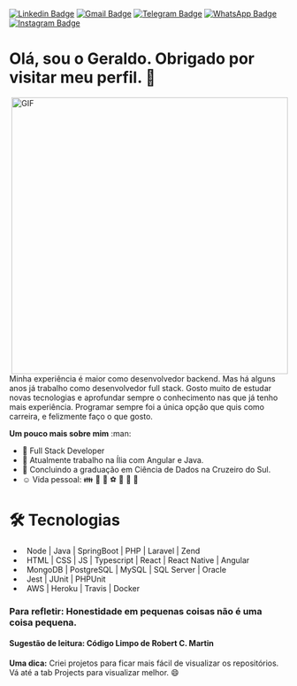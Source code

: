 [![Linkedin Badge](https://img.shields.io/badge/-Linkedin-blue?style=flat-square&logo=Linkedin&logoColor=white&link=https://www.linkedin.com/in/geraldo-franca/)](https://www.linkedin.com/in/geraldo-franca/) [![Gmail Badge](https://img.shields.io/badge/-Gmail-c14438?style=flat-square&logo=Gmail&logoColor=white&link=mailto:geraldo.pereira.franca@gmail.com)](mailto:geraldo.pereira.franca@gmail.com)
[![Telegram Badge](https://img.shields.io/badge/-Telegram-0088cc?style=flat-square&logo=Telegram&logoColor=white&link=https://t.me/geraldofranca/)](https://t.me/geraldofranca/)
[![WhatsApp Badge](https://img.shields.io/badge/-WhatsApp-4aae20?style=flat-square&logo=WhatsApp&logoColor=white&link=https://api.whatsapp.com/send?phone=5561999661036&text=Ol%C3%A1.%20Vi%20seus%20trabalhos%20no%20Github%20e%20gostaria%20de%20mais%20informa%C3%A7%C3%B5es/)](https://img.shields.io/badge/-WhatsApp-4aae20?style=flat-square&logo=WhatsApp&logoColor=white&link=https://api.whatsapp.com/send?phone=5561999661036&text=Ol%C3%A1.%20Vi%20seus%20trabalhos%20no%20Github%20e%20gostaria%20de%20mais%20informa%C3%A7%C3%B5es)
[![Instagram Badge](https://img.shields.io/badge/-Instagram-e1306c?style=flat-square&logo=Instagram&logoColor=white&link=https://www.instagram.com/mentorti/)](https://img.shields.io/badge/-Instagram-e1306c?style=flat-square&logo=Instagram&logoColor=white&link=https://www.instagram.com/mentorti/)


Olá, sou o Geraldo. Obrigado por visitar meu perfil. :wave:
==========================
<img align="right" alt="GIF" src="https://github.com/geraldofranca/geraldofranca/blob/main/gif4.gif?raw=true" width="500"/>

<p>
  Minha experiência é maior como desenvolvedor backend. Mas há alguns anos já trabalho como desenvolvedor full stack. Gosto muito de estudar novas tecnologias e aprofundar sempre o conhecimento nas que já tenho mais experiência. Programar sempre foi a única opção que quis como carreira, e felizmente faço o que gosto.
</p>
<!--
<a href="https://www.linkedin.com/in/geraldo-franca" target="_blank">
<img src="https://camo.githubusercontent.com/b0cf43e08b70097c6e8777eb14ff191f211bf14278aacc87c255f69d7761cab5/68747470733a2f2f696d672e736869656c64732e696f2f62616467652f2d4c696e6b6564496e2d626c75653f7374796c653d666f722d7468652d6261646765266c6f676f3d4c696e6b6564696e266c6f676f436f6c6f723d7768697465" />
</a>
<a href="mailto:geraldo.pereira.franca">
<img src="https://camo.githubusercontent.com/a9edef25cbdf1d90271ff2d8f6e81eb968e9626146f902a12a0d9dcfc7e0731c/687474703a2f2f696d672e736869656c64732e696f2f62616467652f2d476d61696c2d4431343833363f7374796c653d666f722d7468652d6261646765266c6f676f3d476d61696c266c6f676f436f6c6f723d7768697465" />
</a>
<a href="https://www.instagram.com/tecnologiasimplificada" target="_blank">
<img src="https://camo.githubusercontent.com/7d0ca3bd11f07ef686318643f0c9ac94ebe6c6b3339e0ccf7cfcdcb12fd21743/687474703a2f2f696d672e736869656c64732e696f2f62616467652f2d496e7374616772616d2d4534343035463f7374796c653d666f722d7468652d6261646765266c6f676f3d496e7374616772616d266c6f676f436f6c6f723d7768697465" />
</a>
<a href="https://t.me/geraldofranca" target="_blank">
<img src="https://camo.githubusercontent.com/11111adb2f62f3160555be3218018beae552d7992f753638636b444091a1627a/687474703a2f2f696d672e736869656c64732e696f2f62616467652f2d54656c656772616d2d3243413545303f7374796c653d666f722d7468652d6261646765266c6f676f3d54656c656772616d266c6f676f436f6c6f723d7768697465" />
</a>
<img src="https://camo.githubusercontent.com/779a1474ab80cd19ed706af44fd61f31acf04abe24baa58992c724155f35ffda/687474703a2f2f696d672e736869656c64732e696f2f62616467652f2d446973636f72642d3732383944413f7374796c653d666f722d7468652d6261646765266c6f676f3d446973636f7264266c6f676f436f6c6f723d7768697465" />
<img src="https://github.com/geraldofranca/geraldofranca/blob/main/instagram.jpg" heigth="48" width="48" />
</p>
-->
<p>
<b>Um pouco mais sobre mim</b> :man:

- :rocket: Full Stack Developer
- :office: Atualmente trabalho na Ília com Angular e Java.
- :school_satchel: Concluindo a graduação em Ciência de Dados na Cruzeiro do Sul.
- :relaxed: Vida pessoal: :family: :dog: :runner: :soccer: :movie_camera: :beers: :hamburger: 
</p>

🛠 Tecnologias
==========================
<!--
[![HTML Badge](https://img.shields.io/badge/-HTML-0f7dc2?style=flat-square&logo=html5&logoColor=white&link=https://developer.mozilla.org/pt-BR/docs/Web/Guide/HTML/HTML5)](https://img.shields.io/badge/-HTML-0f7dc2?style=flat-square&logo=html5&logoColor=white&link=https://developer.mozilla.org/pt-BR/docs/Web/Guide/HTML/HTML5)
[![CSS Badge](https://img.shields.io/badge/-CSS-0f7dc2?style=flat-square&logo=css3&logoColor=white&link=https://developer.mozilla.org/pt-BR/docs/Web/Guide/HTML/HTML5)](https://img.shields.io/badge/-CSS-0f7dc2?style=flat-square&logo=css3&logoColor=white&link=https://developer.mozilla.org/pt-BR/docs/Web/Guide/HTML/HTML5)
[![JS Badge](https://img.shields.io/badge/-Javascript-0f7dc2?style=flat-square&logo=Javascript&logoColor=white&link=https://www.ecma-international.org/publications-and-standards/standards/ecma-262/)](https://img.shields.io/badge/-Javascript-0f7dc2?style=flat-square&logo=Javascript&logoColor=white&link=https://www.ecma-international.org/publications-and-standards/standards/ecma-262/)
[![Typescript Badge](https://img.shields.io/badge/-Typescript-0f7dc2?style=flat-square&logo=Typescript&logoColor=white&link=https://www.typescriptlang.org/)](https://img.shields.io/badge/-Typescript-0f7dc2?style=flat-square&logo=Typescript&logoColor=white&link=https://www.typescriptlang.org/)
[![React Badge](https://img.shields.io/badge/-React-0f7dc2?style=flat-square&logo=React&logoColor=white&link=https://pt-br.reactjs.org/)](https://img.shields.io/badge/-React-0f7dc2?style=flat-square&logo=React&logoColor=white&link=https://pt-br.reactjs.org/)
[![ReactNative Badge](https://img.shields.io/badge/-React%20Native-0f7dc2?style=flat-square&logo=react-native&logoColor=white&link=https://pt-br.reactjs.org/)](https://img.shields.io/badge/-React%20Native-0f7dc2?style=flat-square&logo=react-native&logoColor=white&link=https://pt-br.reactjs.org/)
[![Angular Badge](https://img.shields.io/badge/-Angular-0f7dc2?style=flat-square&logo=Angular&logoColor=white&link=https://www.ecma-international.org/publications-and-standards/standards/ecma-262/)](https://img.shields.io/badge/-Angular-0f7dc2?style=flat-square&logo=Angular&logoColor=white&link=https://www.ecma-international.org/publications-and-standards/standards/ecma-262/)
[![Node Badge](https://img.shields.io/badge/-NodeJS-0f7dc2?style=flat-square&logo=Nodejs&logoColor=white&link=https://nodejs.org/en/)](https://img.shields.io/badge/-NodeJS-0f7dc2?style=flat-square&logo=Nodejs&logoColor=white&link=https://nodejs.org/en/)
[![Java Badge](https://img.shields.io/badge/-Java-0f7dc2?style=flat-square&logo=Java&logoColor=white&link=https://java.com/pt-BR/)](https://img.shields.io/badge/-Java-0f7dc2?style=flat-square&logo=Java&logoColor=white&link=https://java.com/pt-BR/)
[![Spring Badge](https://img.shields.io/badge/-SpringBoot-0f7dc2?style=flat-square&logo=Spring&logoColor=white&link=https://spring.io/projects/spring-boot/)](https://img.shields.io/badge/-SpringBoot-0f7dc2?style=flat-square&logo=Spring&logoColor=white&link=https://spring.io/projects/spring-boot/)
[![PHP Badge](https://img.shields.io/badge/-PHP-0f7dc2?style=flat-square&logo=PHP&logoColor=white&link=https://www.php.net/)](https://img.shields.io/badge/-PHP-0f7dc2?style=flat-square&logo=PHP&logoColor=white&link=https://www.php.net/)
[![Laravel Badge](https://img.shields.io/badge/-Laravel-0f7dc2?style=flat-square&logo=Laravel&logoColor=white&link=https://laravel.com/)](https://img.shields.io/badge/-Laravel-0f7dc2?style=flat-square&logo=Laravel&logoColor=white&link=https://laravel.com/)
[![Zend Badge](https://img.shields.io/badge/-Zend-0f7dc2?style=flat-square&logo=Zend&logoColor=white&link=https://framework.zend.com/)](https://img.shields.io/badge/-Zend-0f7dc2?style=flat-square&logo=Zend&logoColor=white&link=https://framework.zend.com/)

[![Mongo Badge](https://img.shields.io/badge/-MongoDB-0f7dc2?style=flat-square&logo=Mongodb&logoColor=white&link=https://www.mongodb.com/)](https://img.shields.io/badge/-MongoDB-0f7dc2?style=flat-square&logo=Mongodb&logoColor=black&link=https://www.mongodb.com/)
[![Postgresql Badge](https://img.shields.io/badge/-PostgreSQL-0f7dc2?style=flat-square&logo=postgresql&logoColor=white&link=https://www.postgresql.org/)](https://img.shields.io/badge/-PostgreSQL-0f7dc2?style=flat-square&logo=postgresql&logoColor=white&link=https://www.postgresql.org/)
[![MySQL Badge](https://img.shields.io/badge/-MySQL-0f7dc2?style=flat-square&logo=mysql&logoColor=white&link=https://www.mysql.com/)](https://img.shields.io/badge/-MySQL-0f7dc2?style=flat-square&logo=mysql&logoColor=black&link=https://www.mysql.com/)
[![SQLSERVER Badge](https://img.shields.io/badge/-SQL%20Server-0f7dc2?style=flat-square&logo=sql-server&logoColor=white&link=https://www.mysql.com/)](https://img.shields.io/badge/-SQL%20Server-0f7dc2?style=flat-square&logo=sql-server&logoColor=white&link=https://www.mysql.com/)
[![ORACLE Badge](https://img.shields.io/badge/-Oracle-0f7dc2?style=flat-square&logo=oracle&logoColor=white&link=https://www.mysql.com/)](https://img.shields.io/badge/-Oracle-0f7dc2?style=flat-square&logo=oracle&logoColor=white&link=https://www.mysql.com/)

[![JEST Badge](https://img.shields.io/badge/-Jest-0f7dc2?style=flat-square&logo=jest&logoColor=white)](https://img.shields.io/badge/-Jest-0f7dc2?style=flat-square&logo=jest&logoColor=white)
[![JUNIT Badge](https://img.shields.io/badge/-jUNIT-0f7dc2?style=flat-square&logo=junit&logoColor=white)](https://img.shields.io/badge/-jUNIT-0f7dc2?style=flat-square&logo=junit&logoColor=white)
[![PHPUNIT Badge](https://img.shields.io/badge/-PHP%20Unit-0f7dc2?style=flat-square&logo=phpunit&logoColor=white)](https://img.shields.io/badge/-PHP%20Unit-0f7dc2?style=flat-square&logo=phpunit&logoColor=white)

[![AWS Badge](https://img.shields.io/badge/-AWS-0f7dc2?style=flat-square&logo=aws&logoColor=white)](https://img.shields.io/badge/-AWS-0f7dc2?style=flat-square&logo=aws&logoColor=white)
[![Heroku Badge](https://img.shields.io/badge/-Heroku-0f7dc2?style=flat-square&logo=heroku&logoColor=white)](https://img.shields.io/badge/-Heroku-0f7dc2?style=flat-square&logo=heroku&logoColor=white)
[![Travis Badge](https://img.shields.io/badge/-Travis%20CI-0f7dc2?style=flat-square&logo=travis&logoColor=white)](https://img.shields.io/badge/-Travis%20CI-0f7dc2?style=flat-square&logo=travis&logoColor=white)
[![Docker Badge](https://img.shields.io/badge/-Docker-0f7dc2?style=flat-square&logo=docker&logoColor=white)](https://img.shields.io/badge/-Docker-0f7dc2?style=flat-square&logo=docker&logoColor=white)
-->
- &nbsp; Node | Java | SpringBoot | PHP | Laravel | Zend
- &nbsp; HTML | CSS | JS | Typescript | React | React Native | Angular
- &nbsp; MongoDB | PostgreSQL | MySQL | SQL Server | Oracle
- &nbsp; Jest | JUnit | PHPUnit
- &nbsp; AWS | Heroku | Travis | Docker


### Para refletir: Honestidade em pequenas coisas não é uma coisa pequena.
#### Sugestão de leitura: Código Limpo de Robert C. Martin

**Uma dica:** Criei projetos para ficar mais fácil de visualizar os repositórios. Vá até a tab Projects para visualizar melhor. 😄

<!--
<p>
<b>Languages and Tools:</b>
  <p>
    <img src="https://img.icons8.com/color/24/000000/html-5.png"/>
    <img src="https://img.icons8.com/color/24/000000/css3.png"/>
    <img src="https://img.icons8.com/color/24/000000/javascript.png"/>
  </p>
  <p>
    <img src="https://img.icons8.com/color/32/000000/nodejs.png"/>
    <img src="https://img.icons8.com/color/24/000000/angularjs.png"/>
  </p>
  <p>
    <img src="https://img.icons8.com/color/24/000000/bootstrap.png"/>
  </p>
  <p>
    <img src="https://img.icons8.com/color/24/000000/visual-studio.png"/>
  </p>
  <p>
    <img src="https://img.icons8.com/color/24/000000/github--v1.png"/>
    <img src="https://img.icons8.com/color/24/000000/heroku.png"/>
    <img src="https://img.icons8.com/color/24/000000/travis-ci.png"/>
    <img src="https://img.icons8.com/color/24/000000/npm.png"/>
  </p>
  <p>
    <img src="https://img.icons8.com/color/24/000000/java-coffee-cup-logo.png"/>
    <img src="https://img.icons8.com/color/24/000000/php.png"/>
    <img src="https://img.icons8.com/color/24/000000/asp.png"/>
    <img src="https://img.icons8.com/color/24/000000/vb.png"/>
  </p>
</p>

<b>Technologies</b> :floppy_disk:
<p>
  <img src="https://github.com/geraldofranca/geraldofranca/blob/main/mongodb.svg" heigth="32" />
  <img src="https://github.com/geraldofranca/geraldofranca/blob/main/mysql.svg" heigth="32" />
  <img src="https://github.com/geraldofranca/geraldofranca/blob/main/postgresql.png" heigth="32" />
</p>
<p>
  <img src="https://github.com/geraldofranca/geraldofranca/blob/main/node.png" heigth="32" />
  <img src="https://github.com/geraldofranca/geraldofranca/blob/main/reactjs.svg" heigth="32" />
  <img src="https://github.com/geraldofranca/geraldofranca/blob/main/angular.png" heigth="32" />
  <img src="https://github.com/geraldofranca/geraldofranca/blob/main/vue.png" heigth="32" />
</p>
<p>
  <img src="https://github.com/geraldofranca/geraldofranca/blob/main/java.svg" heigth="32" />
  <img src="https://github.com/geraldofranca/geraldofranca/blob/main/php.png" heigth="32" />
</p>
<p>
  <img src="https://github.com/geraldofranca/geraldofranca/blob/main/html5.svg" height="32" />
  <img src="https://github.com/geraldofranca/geraldofranca/blob/main/css3.svg" height="32" />
  <img src="https://github.com/geraldofranca/geraldofranca/blob/main/js.png" height="32" />
</p>

**geraldofranca/geraldofranca** is a ✨ _special_ ✨ repository because its `README.md` (this file) appears on your GitHub profile.

Here are some ideas to get you started:

- 🔭 I’m currently working on ...
- 🌱 I’m currently learning ...
- 👯 I’m looking to collaborate on ...
- 🤔 I’m looking for help with ...
- 💬 Ask me about ...
- 📫 How to reach me: ...
- 😄 Pronouns: ...
- ⚡ Fun fact: ...
-->
